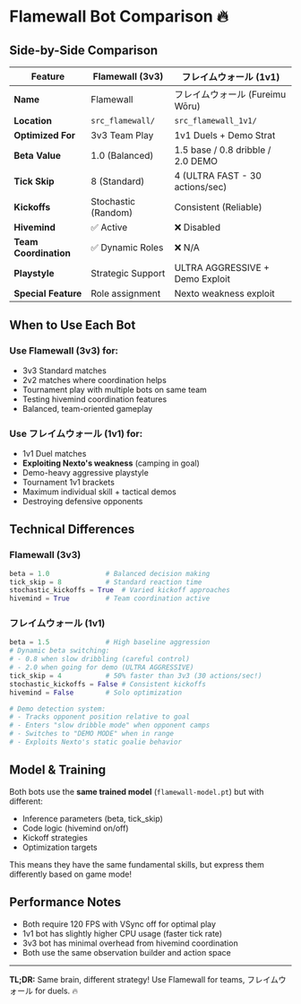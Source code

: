 # Flamewall Bot Comparison 🔥

## Side-by-Side Comparison

| Feature | **Flamewall** (3v3) | **フレイムウォール** (1v1) |
|---------|---------------------|--------------------------|
| **Name** | Flamewall | フレイムウォール (Fureimu Wōru) |
| **Location** | `src_flamewall/` | `src_flamewall_1v1/` |
| **Optimized For** | 3v3 Team Play | 1v1 Duels + Demo Strat |
| **Beta Value** | 1.0 (Balanced) | 1.5 base / 0.8 dribble / 2.0 DEMO |
| **Tick Skip** | 8 (Standard) | 4 (ULTRA FAST - 30 actions/sec) |
| **Kickoffs** | Stochastic (Random) | Consistent (Reliable) |
| **Hivemind** | ✅ Active | ❌ Disabled |
| **Team Coordination** | ✅ Dynamic Roles | ❌ N/A |
| **Playstyle** | Strategic Support | ULTRA AGGRESSIVE + Demo Exploit |
| **Special Feature** | Role assignment | Nexto weakness exploit |

## When to Use Each Bot

### Use **Flamewall** (3v3) for:
- 3v3 Standard matches
- 2v2 matches where coordination helps
- Tournament play with multiple bots on same team
- Testing hivemind coordination features
- Balanced, team-oriented gameplay

### Use **フレイムウォール** (1v1) for:
- 1v1 Duel matches
- **Exploiting Nexto's weakness** (camping in goal)
- Demo-heavy aggressive playstyle
- Tournament 1v1 brackets
- Maximum individual skill + tactical demos
- Destroying defensive opponents

## Technical Differences

### Flamewall (3v3)
```python
beta = 1.0              # Balanced decision making
tick_skip = 8           # Standard reaction time
stochastic_kickoffs = True  # Varied kickoff approaches
hivemind = True         # Team coordination active
```

### フレイムウォール (1v1)
```python
beta = 1.5              # High baseline aggression
# Dynamic beta switching:
# - 0.8 when slow dribbling (careful control)
# - 2.0 when going for demo (ULTRA AGGRESSIVE)
tick_skip = 4           # 50% faster than 3v3 (30 actions/sec!)
stochastic_kickoffs = False # Consistent kickoffs
hivemind = False        # Solo optimization

# Demo detection system:
# - Tracks opponent position relative to goal
# - Enters "slow dribble mode" when opponent camps
# - Switches to "DEMO MODE" when in range
# - Exploits Nexto's static goalie behavior
```

## Model & Training

Both bots use the **same trained model** (`flamewall-model.pt`) but with different:
- Inference parameters (beta, tick_skip)
- Code logic (hivemind on/off)
- Kickoff strategies
- Optimization targets

This means they have the same fundamental skills, but express them differently based on game mode!

## Performance Notes

- Both require 120 FPS with VSync off for optimal play
- 1v1 bot has slightly higher CPU usage (faster tick rate)
- 3v3 bot has minimal overhead from hivemind coordination
- Both use the same observation builder and action space

---

**TL;DR:** Same brain, different strategy! Use Flamewall for teams, フレイムウォール for duels. 🔥
